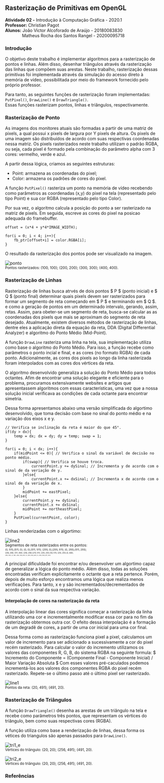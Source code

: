 ## Rasterização de Primitivas em OpenGL

**Atividade 02 -** Introdução à Computação Gráfica - 2020.1 <br />
**Professor:** Christian Pagot <br />
**Alunos:**  João Victor Alcoforado de Araújo - 20180083830 <br />
&nbsp; &nbsp; &nbsp; &nbsp; &nbsp; &nbsp; &nbsp; Matheus Rocha dos Santos Rangel - 20200095718 <br />

### Introdução
O objetivo deste trabalho é implementar algoritmos para a rasterização de pontos e linhas. 
Além disso, desenhar triângulos através da rasterização das linhas que compõem suas arestas. 
Neste trabalho, rasterização dessas primitivas foi implementada através da simulação do acesso direto à memória de vídeo, possibilitada por meio do framework fornecido pelo próprio professor.

Para tanto, as seguintes funções de rasterização foram implementadas: `PutPixel()`, `DrawLine()` e `DrawTriangle()`.<br />
Essas funções rasterizam pontos, linhas e triângulos, respectivamente.

### Rasterização de Ponto

As imagens dos monitores atuais são formadas a partir de uma matriz de pixels, a qual possui x pixels de largura por Y pixels de altura.
Os pixels de uma imagem são distribuídos de acordo com suas respectivas coordenadas nessa matriz. Os pixels rasterizados neste trabalho utilizam o padrão RGBA, 
ou seja, cada pixel é formado pela combinação do parâmetro alpha com 3 cores: vermelho, verde e azul.

A partir dessa lógica, criamos as seguintes estruturas:

* Point: armazena as coordenadas do pixel;
* Color: armazena os padrões de cores do pixel.

A função `PutPixel()` rasteriza um ponto na memória de vídeo recebendo como parâmetros as coordenadas (x,y) do pixel na tela (representado pelo tipo Point)
e sua cor RGBA (representado pelo tipo Color). 

Por sua vez, o algoritmo calcula a posição do ponto a ser rasterizado na matriz de pixels. 
Em seguida, escreve as cores do pixel na posicao adequada do framebuffer.

```
offset = (x*4 + y*4*IMAGE_WIDTH);

for(i = 0; i < 4; i++){
    fb_ptr[offset+i] = color.RGBA[i];
}
```

O resultado da rasterização dos pontos pode ser visualizado na imagem.

![ponto](https://github.com/joaovictor42/ICG/blob/main/images/dots_e.png?raw=true)<br/>
<sub>Pontos rasterizados: (100, 100); (200, 200); (300, 300); (400, 400).<sub>

### Rasterização de Linhas

Rasterização de linhas busca atrvés de dois pontos $ P $ (ponto inicial) e $ Q $ (ponto final) determinar quais pixels devem ser rasterizados para formar um segmento de reta começando em $ P $ e terminando em $ Q $.
e como a geração de pontos em um determinado intervalo, gerando, assim, retas. 
Assim, para obeter-se um segmento de reta, busca-se calcular as as coordenadas dos pixels que mais se aproximam do segmento de reta desejado.
Atualmente, existem diversos métodos de rasterização de linhas, dentre eles a aplicação direta da equação da reta, DDA (Digital Differential Analyzer) e algoritmo do Ponto Médio (Mid-Point). 

A função `DrawLine` rasteriza uma linha na tela, sua implementação utiliza como base o algoritmo do Ponto Médio. 
Para isso, a função recebe como parâmetros o ponto incial e final, e as cores (no formato RGBA) de cada ponto. Adicionalmente, as cores dos pixels ao longo da linha rasterizada
foram interpolados com as cores dos vértices da reta.

O algoritmo desenvolvido generaliza a solução do Ponto Médio para todos octantes. Afim de encontrar uma solução elegante e eficiente para o problema, procuramos extensivamente 
websites e artigos que apresentassem algoritmos com essas características, uma vez que a nossa solução inicial verificava as condições de cada octante para encontrar simetria.

Dessa forma apresentamos abaixo uma versão simplificada do algortimo desenvolvido, que toma decisão com base no sinal do ponto médio e na variação dos eixos x e y.

```
// Verifica se inclinação da reta é maior do que 45°.
if(dy > dx){
    temp = dx; dx = dy; dy = temp; swap = 1;
}
    
for(i = 0; i < dx; i++){
    if(midPoint <= 0){ // Verifica o sinal da variável de decisão no ponto médio.
        if(swap){ // Verifica se houve troca.
            currentPoint.y += dySinal; // Incrementa y de acordo com o sinal de da veriação de y.
        }else{
            currentPoint.x += dxSinal; // Incrementa x de acordo com o sinal de da veriação de x.
        }
        midPoint += eastPixel; 
    }else{
        currentPoint.y += dySinal;
        currentPoint.x += dxSinal;
        midPoint += northeastPixel;
    }
    PutPixel(currentPoint, color);
}
```
Linhas renderizadas com o algortimo:

![line2](https://github.com/joaovictor42/ICG/blob/main/images/lines2_e.png?raw=true)<br/>
<sub>Segmentos de reta rasterizados entre os pontos: <sub> <br/>
<sub> (0, 511),(511, 0); (0, 0),(511, 511); (255, 0),(255, 511); (0, 255),(511, 255); <sub> <br/>
<sub> (256, 256), (511, 450); (256, 256),(270, 511); (255, 255),(50, 511); (255, 255),(0, 300); <sub> <br/>
<sub> (255, 255), (0, 180); (255, 255),(150, 0); (255, 255),(400, 0); (255, 255),(511, 200). <sub> <br/>
    

A principal dificuldade foi encontrar e/ou desenvolver um algortimo capaz de generalizar a lógica do ponto médio.
Além disso, todas as soluções encontradas verificam explicitamente o octante que a reta pertence.
Porém, depois de muito esforço encontramos uma lógica que realiza menos verificações.
Para tanto, x e y são incrementados/decrementados de acordo com o sinal da sua respectiva variação. 

#### Interpolação de cores na rasterização da reta

A interpolação linear das cores significa começar a rasterização da linha utilizando uma cor e incrementalmente modificar essa cor para no fim da rasterização obtermos outra cor. 
O efeito dessa interpolação é a formação de um degradê de cores, a partir de uma cor inicial para uma cor final. 

Dessa forma como as rasterização funciona pixel a pixel, calculamos um valor de incremento para ser adicionado a sucessivamente a cor do pixel recém rasterizado.
Para calcular o valor do incremento utilizamos os valores das componentes R, G, B, do sistema RGBA na seguinte formula:
$ Incremento do Componente = (Componente Final - Componente Inicial) / Maior Variação Absoluta $
Com esses valores pré-caculados podemos incrementá-los aos valores dos componentes RGBA do pixel recém rasterizado.
Repete-se o último passo até o último pixel ser rasterizado.

![line1](https://github.com/joaovictor42/ICG/blob/main/images/line1_e.png?raw=true)<br/>
<sub>Pontos da reta: (20, 491); (491, 20).<sub>
    
### Rasterização de Triângulos

A função `DrawTriangle()` desenha as arestas de um triângulo na tela e recebe como parâmetros três pontos, que representam os vértices do triângulo, bem como suas respectivas cores (RGBA).

A função utiliza como base a renderização de linhas, dessa forma os vétices do triangulos são apenas passados para `DrawLine()`.

![tri1_e](https://github.com/joaovictor42/ICG/blob/main/images/tri1_e.png?raw=true)<br/>
<sub>Vértices do triângulo: (20, 20); (256, 491); (491, 20).<sub>

![tri2_e](https://github.com/joaovictor42/ICG/blob/main/images/tri2_e.png?raw=true)<br/>
<sub>Vértices do triângulo: (20, 20); (256, 491); (491, 20).<sub>
    
### Referências
